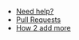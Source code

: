 - [Need help?](https://github.com/readme-me/readme-me.github.io/issues)
- [Pull Requests](https://github.com/readme-me/readme-me.github.io/pulls)
- [How 2 add more](https://github.com/readme-me/readme-me.github.io/blob/main/CONTRIBUTING.md)
